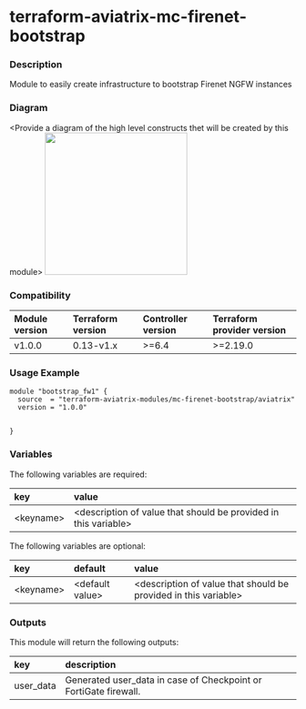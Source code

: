 # terraform-aviatrix-mc-firenet-bootstrap

### Description
Module to easily create infrastructure to bootstrap Firenet NGFW instances

### Diagram
\<Provide a diagram of the high level constructs thet will be created by this module>
<img src="<IMG URL>"  height="250">

### Compatibility
Module version | Terraform version | Controller version | Terraform provider version
:--- | :--- | :--- | :---
v1.0.0 | 0.13-v1.x | >=6.4 | >=2.19.0

### Usage Example
```
module "bootstrap_fw1" {
  source  = "terraform-aviatrix-modules/mc-firenet-bootstrap/aviatrix"
  version = "1.0.0"


}
```

### Variables
The following variables are required:

key | value
:--- | :---
\<keyname> | \<description of value that should be provided in this variable>

The following variables are optional:

key | default | value 
:---|:---|:---
\<keyname> | \<default value> | \<description of value that should be provided in this variable>

### Outputs
This module will return the following outputs:

key | description
:---|:---
user_data | Generated user_data in case of Checkpoint or FortiGate firewall.
